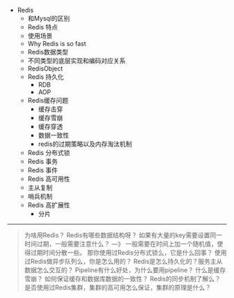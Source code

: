 - Redis
  -  和Mysql的区别
  -  Redis 特点
  -  使用场景
  -  Why Redis is so fast
  -  Redis数据类型
    - 不同类型的底层实现和编码对应关系
    - RedisObject
  - Redis 持久化
    - RDB
    - AOP
  - Redis缓存问题
    - 缓存击穿
    - 缓存雪崩
    - 缓存穿透
    - 数据一致性
    - redis的过期策略以及内存淘汰机制
  - Redis 分布式锁
  - Redis 事务
  - Redis 事件
  - Redis 高可用性
   - 主从复制
   - 哨兵机制
  - Redis 高扩展性
    - 分片


-------
> 为啥用Redis？
> Redis有哪些数据结构呀？
>如果有大量的key需要设置同一时间过期，一般需要注意什么？ —》 一般需要在时间上加一个随机值，使得过期时间分散一些。
> 那你使用过Redis分布式锁么，它是什么回事？
> 使用过Redis做异步队列么，你是怎么用的？
> Redis是怎么持久化的？服务主从数据怎么交互的？
> Pipeline有什么好处，为什么要用pipeline？
> 什么是缓存雪崩？
> 如何保证缓存和数据库数据的一致性？
> Redis的同步机制了解么？
> 是否使用过Redis集群，集群的高可用怎么保证，集群的原理是什么？


